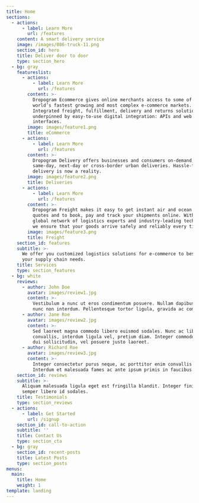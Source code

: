 ```yaml
---
title: Home
sections:
  - actions:
      - label: Learn More
        url: /features
    content: A smart delivery service
    image: /images/086-truck-11.png
    section_id: hero
    title: Deliver door to door
    type: section_hero
  - bg: gray
    featureslist:
      - actions:
          - label: Learn More
            url: /features
        content: >-
          Dropogram Ecommerce gives online merchants access to some of the
          world’s fastest growing and most complex e-commerce markets.
          Integrated freight, fulfillment, delivery and returns solutions,
          underpinned by easy-to-use digital integration: APIs and web
          interfaces.
        image: images/feature1.png
        title: eCommerce
      - actions:
          - label: Learn More
            url: /features
        content: >-
          Dropogram Delivery offers businesses and consumers on-demand,
          same-day, next-day or cross-border urban deliveries. Hassle-free
          delivery is now a reality.
        image: images/feature2.png
        title: Deliveries
      - actions:
          - label: Learn More
            url: /features
        content: >-
          Dropogram Freight makes it easy to get instant air and ocean freight
          quotes and to book, pay and track your shipments online. With our
          global network of logistics experts and industry-leading technology,
          we ensure that your goods arrive safely and reliably every time.
        image: images/feature3.png
        title: Freight
    section_id: features
    subtitle: >-
      We offer you customized logistics solutions for e-commerce to best suit
      your supply chain needs.
    title: Services
    type: section_features
  - bg: white
    reviews:
      - author: John Doe
        avatar: images/review1.jpg
        content: >-
          Vestibulum a nunc ut eros condimentum posuere. Nullam dapibus quis
          nunc non interdum. Pellentesque tortor ligula, gravida ac commodo eu.
      - author: Jane Roe
        avatar: images/review2.jpg
        content: >-
          Sed laoreet magna commodo libero euismod sodales. Nunc ac libero
          convallis, interdum ligula vel, pretium diam. Integer commodo sem at
          dui sollicitudin, vel posuere justo laoreet.
      - author: Richard Roe
        avatar: images/review3.jpg
        content: >-
          Integer consectetur purus neque, ac porttitor enim convallis vitae.
          Interdum et malesuada fames ac ante ipsum primis in faucibus.
    section_id: reviews
    subtitle: >-
      Aliquam malesuada ligula eget est fringilla blandit. Integer finibus
      semper libero id sodales. 
    title: Testimonials
    type: section_reviews
  - actions:
      - label: Get Started
        url: /signup
    section_id: call-to-action
    subtitle: ''
    title: Contact Us
    type: section_cta
  - bg: gray
    section_id: recent-posts
    title: Latest Posts
    type: section_posts
menus:
  main:
    title: Home
    weight: 1
template: landing
---
```

